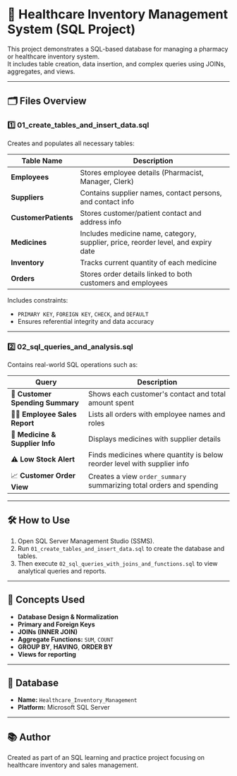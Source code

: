 # 💊 Healthcare Inventory Management System (SQL Project)

This project demonstrates a SQL-based database for managing a pharmacy or healthcare inventory system.  
It includes table creation, data insertion, and complex queries using JOINs, aggregates, and views.

---

## 🗂 Files Overview

### 1️⃣ 01_create_tables_and_insert_data.sql
Creates and populates all necessary tables:

| Table Name | Description |
|-------------|-------------|
| **Employees** | Stores employee details (Pharmacist, Manager, Clerk) |
| **Suppliers** | Contains supplier names, contact persons, and contact info |
| **CustomerPatients** | Stores customer/patient contact and address info |
| **Medicines** | Includes medicine name, category, supplier, price, reorder level, and expiry date |
| **Inventory** | Tracks current quantity of each medicine |
| **Orders** | Stores order details linked to both customers and employees |

Includes constraints:
- `PRIMARY KEY`, `FOREIGN KEY`, `CHECK`, and `DEFAULT`
- Ensures referential integrity and data accuracy

---

### 2️⃣ 02_sql_queries_and_analysis.sql
Contains real-world SQL operations such as:

| Query | Description |
|--------|--------------|
| 🧾 **Customer Spending Summary** | Shows each customer's contact and total amount spent |
| 👨‍⚕️ **Employee Sales Report** | Lists all orders with employee names and roles |
| 💊 **Medicine & Supplier Info** | Displays medicines with supplier details |
| ⚠️ **Low Stock Alert** | Finds medicines where quantity is below reorder level with supplier info |
| 📈 **Customer Order View** | Creates a view `order_summary` summarizing total orders and spending |

---

## 🛠 How to Use

1. Open SQL Server Management Studio (SSMS).
2. Run `01_create_tables_and_insert_data.sql` to create the database and tables.
3. Then execute `02_sql_queries_with_joins_and_functions.sql` to view analytical queries and reports.

---

## 🧠 Concepts Used

- **Database Design & Normalization**
- **Primary and Foreign Keys**
- **JOINs (INNER JOIN)**
- **Aggregate Functions:** `SUM`, `COUNT`
- **GROUP BY**, **HAVING**, **ORDER BY**
- **Views for reporting**

---

## 💾 Database
- **Name:** `Healthcare_Inventory_Management`
- **Platform:** Microsoft SQL Server 

---

## 📚 Author
Created as part of an SQL learning and practice project focusing on healthcare inventory and sales management.
